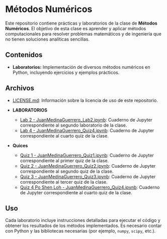 # Métodos Numéricos

Este repositorio contiene prácticas y laboratorios de la clase de **Métodos Numéricos**. El objetivo de esta clase es aprender y aplicar métodos computacionales para resolver problemas matemáticos y de ingeniería que no tienen soluciones analíticas sencillas. 

## Contenidos

- **Laboratorios:** Implementación de diversos métodos numéricos en Python, incluyendo ejercicios y ejemplos prácticos.
## Archivos

- [LICENSE.md](LICENSE.md): Información sobre la licencia de uso de este repositorio.
- **LABORATORIOS** 
  - [Lab 2 - JuanMedinaGuerrero_Lab2.ipynb](Lab%202/JuanMedinaGuerrero_Lab2.ipynb): Cuaderno de Jupyter correspondiente al segundo laboratorio de la clase.
  - [Lab 4 - JuanMedinaGuerrero_Quiz4.ipynb](Lab%204/Juan_Jose_Medina_Guerrero_lab4.ipynb): Cuaderno de Jupyter correspondiente al cuarto quiz de la clase.

- **Quices** 
  - [Quiz 1 - JuanMedinaGuerrero_Quiz1.ipynb](Quiz%201/Juan_Jose_Medina_Guerrero_Quiz1.ipynb): Cuaderno de Jupyter correspondiente al primer quiz de la clase.
  - [Quiz 2 - JuanMedinaGuerrero_Quiz2.ipynb](Quiz%202/Juan_Jose_Medina_Guerrero_Quiz2.ipynb): Cuaderno de Jupyter correspondiente al segundo quiz de la clase.
  - [Quiz 3 - JuanMedinaGuerrero_Quiz3.ipynb](Quiz%203/Juan_Jose_Medina_Guerrero_Quiz3.ipynb): Cuaderno de Jupyter correspondiente al tercer quiz de la clase.
  - [Quiz 4 Po Shen Loh - JuanMedinaGuerrero_Quiz4.ipynb](Quiz%20Po-ShenLoh/week_1_quadratic_Po_Shen_Loh.ipynb): Cuaderno de Jupyter correspondiente al cuarto quiz de la clase.
  
## Uso

Cada laboratorio incluye instrucciones detalladas para ejecutar el código y obtener los resultados de los métodos implementados. Es necesario contar con Python y las bibliotecas necesarias (por ejemplo, `numpy`, `scipy`, etc.).

